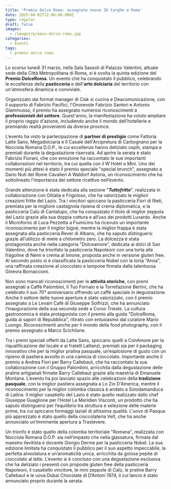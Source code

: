 ```yaml
---
title: 'Premio Dolce Roma: assegnate nuove 26 targhe a Roma'
date: 2025-04-02T22:00:00.000Z
type: regular
draft: false
images:
  - /images/premio-dolce-roma.jpg
categories:
  - Eventi
tags:
  - premio dolce roma
---
```


Lo scorso lunedì 31 marzo, nella Sala Sassoli di Palazzo Valentini, attuale sede della Città Metropolitana di Roma, si è svolta la quinta edizione del **Premio DolceRoma**. Un evento che ha conquistato il pubblico, celebrando le eccellenze della **pasticceria** e dell'**arte dolciaria** del territorio con un'atmosfera dinamica e conviviale.

Organizzato dai format manager di Ciak si cucina e Deacomunicazione, con il supporto di Fabrizio Pacifici, l'Onorevole Fabrizio Santori e Antonio Giammusso, il premio ha assegnato numerosi riconoscimenti a **professionisti del settore**. Quest'anno, la manifestazione ha voluto ampliare il proprio raggio d'azione, includendo anche il mondo dell’hotellerie e premiando realtà provenienti da diverse province.

L’evento ha visto la partecipazione di **partner di prestigio** come Fattoria Latte Sano, Megadolciaria e Il Casale dell'Arcipretura di Carbognano per la Nocciola Romana D.O.P., le cui eccellenze hanno deliziato ospiti, stampa e premiati durante la degustazione riservata. Ad aprire la serata è stato Fabrizio Fiorani, che con emozione ha raccontato le sue importanti collaborazioni nel territorio, tra cui quella con il W Hotel e Mini. Uno dei momenti più attesi è stato il premio speciale "special brunch", assegnato a Dario Nuti del Rome Cavalieri A Waldorf Astoria, un riconoscimento che ha sottolineato l'importanza del settore ricettivo nell’evento.

Grande attenzione è stata dedicata alla sezione "***Tuttofritto***", realizzata in collaborazione con Olitalia e Frigoloso, che ha valorizzato le migliori creazioni fritte del Lazio. Tra i vincitori spiccano la pasticceria Fiori di Rieti, premiata per la migliore castagnola ripiena di crema diplomatica, e la pasticceria Calù di Cantalupo, che ha conquistato il titolo di miglior zeppola del Lazio grazie alla sua doppia cottura e all’uso dei prodotti Luxardo. Anche il Microforno di Luca Pezzetta a Fiumicino ha ricevuto un importante riconoscimento per il miglior bignè, mentre la miglior frappa è stata assegnata alla pasticceria Rever di Albano, che ha saputo distinguersi grazie all’utilizzo di miele a chilometro zero. La dolcezza è stata protagonista anche nella categoria "Dolceamore", dedicata ai dolci di San Valentino, dove ha trionfato la pasticceria Napoleoni con una torta alle fragoline di Nemi e crema al limone, proposta anche in versione gluten free. Al secondo posto si è classificata la pasticceria Nobel con la torta "Anna", una raffinata creazione al cioccolato e lampone firmata dalla talentuosa Ginevra Bornaccioni.

Non sono mancati riconoscimenti per le **attività storiche**, con premi assegnati a Caffè Palombini, Il Tuo Fornaio e la Torrefazione Bertini, che ha celebrato il suo 70° anniversario offrendo un caffè speciale in degustazione. Anche il settore delle nuove aperture è stato valorizzato, con il premio assegnato a Le Levain Cafè di Giuseppe Solfrizzi, che ha annunciato l’inaugurazione della sua seconda sede a Corso Trieste. La cultura gastronomica è stata protagonista con il premio alla guida "DolceRoma, guida ai sapori di Repubblica", ritirato con entusiasmo dal curatore Mario Luongo. Riconoscimenti anche per il mondo della food photography, con il premio assegnato a Marco Scichilone.

Tra i premi speciali offerti da Latte Sano, spiccano quelli a ConAmore per la riqualificazione del locale e ai fratelli Lattanzi, premiati sia per il packaging innovativo che per la miglior pralina pasquale, un’esplosione di gusto con un ripieno di pastiera avvolto in una camicia di cioccolato. Importante anche il premio a Andrea Fiori per Barry Callebaut, che ha raccontato la sua collaborazione con il Gruppo Palombini, arricchita dalla degustazione delle praline artigianali firmate Barry Callebaut grazie alla maestria di Emanuele Montana. L’evento ha poi lasciato spazio alle celebrazioni della **tradizione pasquale**, con la miglior pastiera assegnata a Lo Zio D'America, mentre il riconoscimento per la miglior colomba classica è andato a Solodamanduca di Latina. Il miglior casatiello del Lazio è stato quello realizzato dallo chef Giuseppe Guaglione per l’Hotel Le Meridien Visconti, un prodotto che ha saputo distinguersi per l’equilibrio tra struttura e selezione delle materie prime, tra cui spiccano formaggi laziali di altissima qualità. L'uovo di Pasqua più apprezzato è stato quello della cioccolateria Velt, che ha anche annunciato un’imminente apertura a Trastevere.

Un trionfo è stato quello della colomba territoriale "Romana", realizzata con Nocciola Romana D.O.P. sia nell’impasto che nella glassatura, firmata dal maestro lievitista e docente Giorgio Derme per la pasticceria Nobel. La sua edizione limitata ha conquistato il pubblico per il suo aspetto impeccabile, la perfetta alveolatura e un’aromaticità unica, arricchita da golose pepite di cioccolato al latte. L’evento si è concluso con una degustazione esclusiva che ha deliziato i presenti con proposte gluten free della pasticceria Napoleoni, il casatiello vincitore, le mini zeppole di Calù, le praline Barry Callebaut e le uova Dubai Chocolate di D’Antoni 1974, il cui lancio è stato annunciato proprio durante la serata.
